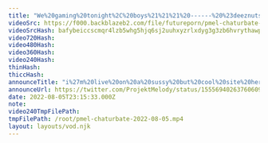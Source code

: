 ```yaml
---
title: "We%20gaming%20tonight%2C%20boys%21%21%21%20------%20%23deeznuts%20%23anime%20%23game%20%23gaming%20%23hentai"
videoSrc: https://f000.backblazeb2.com/file/futureporn/pmel-chaturbate-2022-08-05.mp4
videoSrcHash: bafybeiccscmqr4lzb5whg5hjq6sj2uuhxyzrlxdyg3g3zb6hvrythawpea?filename=projektmelody-chaturbate-20220805T231533Z-source.mp4
video720Hash: 
video480Hash: 
video360Hash: 
video240Hash: 
thinHash: 
thiccHash: 
announceTitle: "i%27m%20live%20on%20a%20sussy%20but%20cool%20site%20here%20-----%3E"
announceUrl: https://twitter.com/ProjektMelody/status/1555694026376060966
date: 2022-08-05T23:15:33.000Z
note: 
video240TmpFilePath: 
tmpFilePath: /root/pmel-chaturbate-2022-08-05.mp4
layout: layouts/vod.njk
---
```

